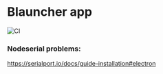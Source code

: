 # Blauncher app

![CI](https://github.com/raulanatol/blauncher-app/workflows/CI/badge.svg)








### Nodeserial problems:
https://serialport.io/docs/guide-installation#electron
